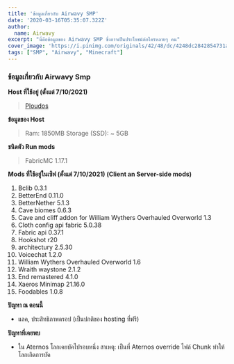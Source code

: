 ```yaml
---
title: 'ข้อมูลเกี่ยวกับ Airwavy SMP'
date: '2020-03-16T05:35:07.322Z'
author:
  name: Airwavy
excerpt: "นี่คือข้อมูลของ Airwavy SMP ซึ่งอาจเป็นประโยชน์ต่อใครหลายๆ คน"
cover_image: 'https://i.pinimg.com/originals/42/48/dc/4248dc2842854731abc80bee7ecb1346.png'
tags: ["SMP", "Airwavy", "Minecraft"]
---
```


### ข้อมูลเกี่ยวกับ Airwavy Smp
**Host ที่ใช้อยู่ (ตั้งแต่ 7/10/2021)** 
> [Ploudos](https://ploudos.com/)

**ข้อมูลของ Host**
> Ram: 1850MB
> Storage (SSD): ~ 5GB

**ชนิดตัว Run mods**
> FabricMC 1.17.1

**Mods ที่ใช้อยู่ในเซิฟ (ตั้งแต่ 7/10/2021) (Client an Server-side mods)**
1. Bclib 0.3.1
2. BetterEnd 0.11.0
3. BetterNether 5.1.3
4. Cave biomes 0.6.3
5. Cave and cliff addon for William Wythers Overhauled Overworld 1.3
6. Cloth config api fabric 5.0.38
7. Fabric api 0.37.1
8. Hookshot r20
9. architectury 2.5.30
10. Voicechat 1.2.0
11. William Wythers Overhauled Overworld 1.6
12. Wraith waystone 2.1.2
13. End remastered 4.1.0
14. Xaeros Minimap 21.16.0
15. Foodables 1.0.8

**ปัญหา ณ ตอนนี้**
* แลค, ประสิทธิภาพดรอป (เป็นปกติของ hosting ที่ฟรี)

**ปัญหาที่เคยพบ**
* ใน Aternos โลกเคยบัคไปรอบหนึ่ง สาเหตุ: เป็นที่ Aternos override ไฟล์ Chunk ทำให้โลกเกิดการบัค
